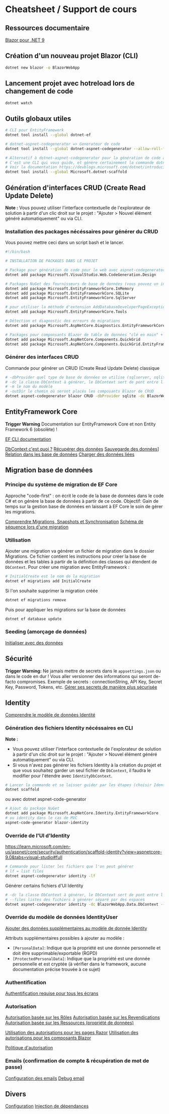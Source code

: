# Cheatsheet / Support de cours

## Ressources documentaire

[Blazor pour .NET 9](https://learn.microsoft.com/fr-fr/aspnet/core/blazor/?view=aspnetcore-9.0)

## Création d'un nouveau projet Blazor (CLI)

```bash
dotnet new blazor -o BlazorWebApp
```

## Lancement projet avec hotreload lors de changement de code

```bash
dotnet watch
```

## Outils globaux utiles

```bash
# CLI pour EntityFramework
dotnet tool install --global dotnet-ef

# dotnet-aspnet-codegenerator => Generateur de code
dotnet tool install --global dotnet-aspnet-codegenerator --allow-roll-forward # --allow-roll-forward pour la compatibilité avec .NET 9

# Alternatif à dotnet-aspnet-codegenerator pour la génération de code avec une meilleure expérience de génération (preview)
# C'est une CLI qui vous guide, et génère certainement la commande dotnet-code-generator nécéssaire
# Voir la documentation https://devblogs.microsoft.com/dotnet/introducing-dotnet-scaffold/#using-dotnet-scaffold
dotnet tool install --global Microsoft.dotnet-scaffold
```

## Génération d'interfaces CRUD (Create Read Update Delete)

**Note :**
Vous pouvez utiliser l'interface contextuelle de l'explorateur de solution à partir d'un clic droit sur le projet : "Ajouter > Nouvel élément généré automatiquement" ou via CLI.

### Installation des packages nécéssaires pour générer du CRUD

Vous pouvez mettre ceci dans un script bash et le lancer.

```bash
#!/bin/bash

# INSTALLATION DE PACKAGES DANS LE PROJET

# Package pour génération de code pour le web avec aspnet-codegenerator
dotnet add package Microsoft.VisualStudio.Web.CodeGeneration.Design

# Packages NuGet des fournisseurs de base de données (vous pouvez un installer ou plusieurs au choix)
dotnet add package Microsoft.EntityFrameworkCore.InMemory
dotnet add package Microsoft.EntityFrameworkCore.SQLite
dotnet add package Microsoft.EntityFrameworkCore.SqlServer

# pour utiliser la méthode d'extension AddDatabaseDeveloperPageExceptionFilter dans le fichier Programme, qui capture les exceptions liées à la base de données.
dotnet add package Microsoft.EntityFrameworkCore.Tools

# Détection et diagnostic des erreurs de migrations
dotnet add package Microsoft.AspNetCore.Diagnostics.EntityFrameworkCore

# Packages pour componsants Blazor de table de données "clé en main" + Adapteur à EntityFramework du QuickGrid
dotnet add package Microsoft.AspNetCore.Components.QuickGrid
dotnet add package Microsoft.AspNetCore.Components.QuickGrid.EntityFrameworkAdapter
```

### Générer des interfaces CRUD

Commande pour générer un CRUD (Create Read Update Delete) classique

```bash
# -dbProvider quel type de base de données on utilise (sqlserver, sqlite, cosmos, postgres)
# -dc la classe DbContext à générer, le DbContext sert de pont entre l'entité (classe qui représente les données de la base) et la base de données
# -m le nom du modèle
# -outDir le chemin où seront placés les composants Blazor de CRUD
dotnet aspnet-codegenerator blazor CRUD -dbProvider sqlite -dc BlazorWebApp.Data.DbContext -m Movie -outDir Components/Pages
```

## EntityFramework Core

**Trigger Warning** Documentation sur EntityFramework Core et non Entity Framework 6 (obsolète) !

[EF CLI documentation](https://learn.microsoft.com/en-us/ef/core/cli/dotnet)

[DbContext c'est quoi ?](https://dotnettutorials.net/lesson/dbcontext-entity-framework-core/)
[Récupérer des données](https://learn.microsoft.com/en-us/ef/core/querying/)
[Sauvegarde des données](https://learn.microsoft.com/en-us/ef/core/saving/)]
[Relation dans les base de données](https://learn.microsoft.com/en-us/ef/core/modeling/relationships)
[Charger des données liées](https://learn.microsoft.com/en-us/ef/core/querying/related-data/)

## Migration base de données

### Principe du système de migration de EF Core

Approche "code-first" : on écrit le code de la base de données dans le code C# et on génère la base de données à partir de ce code.
Objectif: Gain de temps sur la gestion base de données en laissant à EF Core le soin de gérer les migrations.

[Comprendre Migrations, Snapshots et Synchronisation](https://ardalis.com/entity-framework-core-understanding-migrations-snapshots-synchronization/)
[Schéma de séquence lors d'une migration](https://ardalis.com/img/ef-core-migrations-sequence.png)

### Utilisation

Ajouter une migration va générer un fichier de migration dans le dossier Migrations.
Ce fichier contient les instructions pour créer la base de données et les tables à partir de la définition des classes qui étendent de `DbContext`.
Pour créer une migration avec EntityFramework :

```bash
# InitialCreate est le nom de la migration
dotnet ef migrations add InitialCreate
```

Si l'on souhaite supprimer la migration créée

```bash
dotnet ef migrations remove
```

Puis pour appliquer les migrations sur la base de données

```bash
dotnet ef database update
```

### Seeding (amorçage de données)

[Initialiser avec des données](https://learn.microsoft.com/en-us/ef/core/modeling/data-seeding)

## Sécurité

**Trigger Warning:** Ne jamais mettre de secrets dans le `appsettings.json` ou dans le code en dur ! Vous aller versionner des informations qui seront de-facto compromises.
Exemple de secrets : connectionString, API Key, Secret Key, Password, Tokens, etc.
[Gérer ses secrets de manière plus sécurisée](https://learn.microsoft.com/en-us/aspnet/core/security/app-secrets?view=aspnetcore-9.0&tabs=windows#access-a-secret)

## Identity

[Comprendre le modèle de données Identité](https://learn.microsoft.com/en-us/aspnet/core/security/authentication/customize-identity-model?view=aspnetcore-9.0#the-identity-model)

### Génération des fichiers Identity nécéssaires en CLI

**Note :**
- Vous pouvez utiliser l'interface contextuelle de l'explorateur de solution à partir d'un clic droit sur le projet : "Ajouter > Nouvel élément généré automatiquement" ou via CLI.
- Si vous n'avez pas générer les fichiers Identity à la création du projet et que vous souhaitez garder un seul fichier de `DbContext`, il faudra le modifier pour l'étendre avec `IdentityDbContext`.

```bash
# Lancer la commande et se laisser guider par les étapes (choisir Identity)
dotnet scaffold
```

ou avec dotnet aspnet-code-generator

```bash
# Ajout du package NuGet
dotnet add package Microsoft.AspNetCore.Identity.EntityFrameworkCore
# ou identity dans le cas de MVC
aspnet-code-generator blazor-identity
```

### Override de l'UI d'Identity

https://learn.microsoft.com/en-us/aspnet/core/security/authentication/scaffold-identity?view=aspnetcore-9.0&tabs=visual-studio#full

```bash
# Commande pour lister les fichiers que l'on peut générer
# lf = list files
dotnet aspnet-codegenerator identity -lf
```

Générer certains fichiers d'UI Identity

```bash
# -dc la classe DbContext à générer, le DbContext sert de pont entre l'entité (classe qui représente les données de la base) et la base de données
# --files listes des fichiers à générer séparé par des espaces
dotnet aspnet-codegenerator identity -dc BlazorWebApp.Data.DbContext --files "Account.Register"
```

### Override du modèle de données IdentityUser

[Ajouter des données supplémentaires au modèle de donnée Identity](https://learn.microsoft.com/en-us/aspnet/core/security/authentication/customize-identity-model?view=aspnetcore-9.0#customize-the-model)

Attributs supplémentaires possibles à ajouter au modèle :
- `[PersonalData]`: Indique que la propriété est une donnée personnelle et doit être supprimable/exportable (RGPD)
- `[ProtectedPersonalData]`: Indique que la propriété est une donnée personnelle et est cryptée (à vérifier dans le framework, aucune documentation précise trouvée à ce sujet)

### Authentification

[Authentification requise pour tous les écrans](https://learn.microsoft.com/en-us/aspnet/core/security/authorization/secure-data?view=aspnetcore-9.0#require-authenticated-users)

### Autorisation

[Autorisation basée sur les Rôles](https://learn.microsoft.com/en-us/aspnet/core/security/authorization/roles?view=aspnetcore-9.0)
[Autorisation basée sur les Revendications](https://learn.microsoft.com/en-us/aspnet/core/security/authorization/claims?view=aspnetcore-9.0)
[Autorisation basée sur les Ressources (propriété de données)](https://learn.microsoft.com/en-us/aspnet/core/security/authorization/resourcebased?view=aspnetcore-9.0)

[Utilisation des autorisations pour les pages Razor](https://learn.microsoft.com/en-us/aspnet/core/security/authorization/razor-pages-authorization?view=aspnetcore-9.0)
[Utilisation des autorisations pour les composants Blazor](https://learn.microsoft.com/en-us/aspnet/core/blazor/security/?view=aspnetcore-9.0&tabs=visual-studio#authorization)

[Politique d'autorisation](https://learn.microsoft.com/en-us/aspnet/core/security/authorization/policies?view=aspnetcore-9.0)

### Emails (confirmation de compte & récupération de mot de passe)

[Configuration des emails](https://learn.microsoft.com/fr-fr/aspnet/core/security/authentication/accconfirm?view=aspnetcore-9.0&tabs=visual-studio)
[Debug email](https://learn.microsoft.com/en-us/aspnet/core/security/authentication/accconfirm?view=aspnetcore-9.0&tabs=visual-studio#debug-email)

## Divers

[Configuration](https://learn.microsoft.com/fr-fr/aspnet/core/fundamentals/configuration/?view=aspnetcore-9.0)
[Injection de dépendances](https://learn.microsoft.com/en-us/dotnet/core/extensions/dependency-injection)